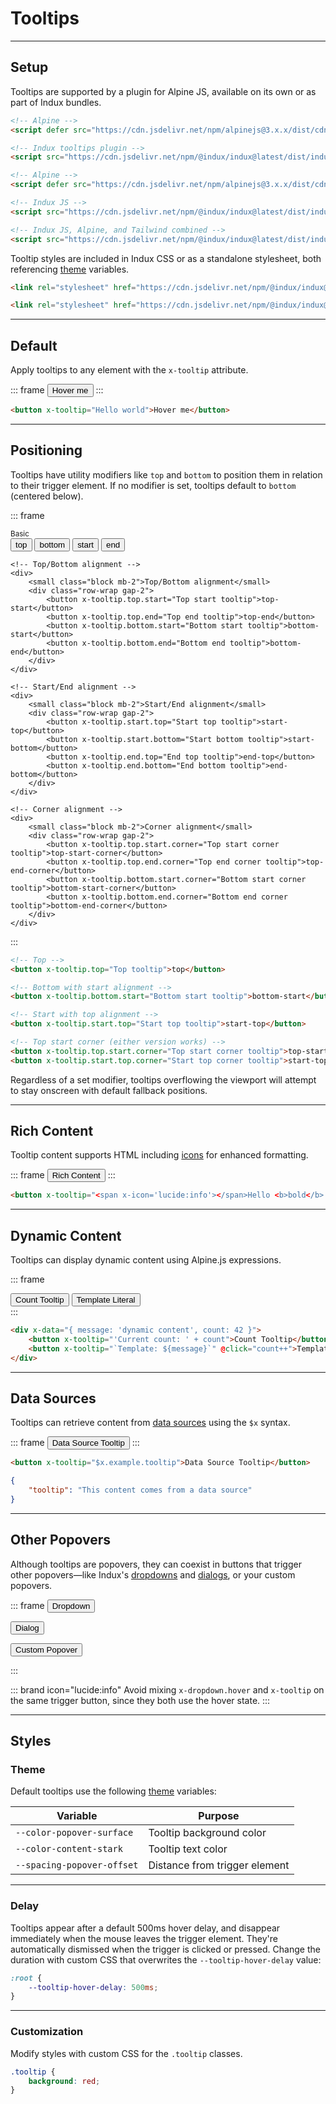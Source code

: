# Tooltips

---

## Setup

Tooltips are supported by a plugin for Alpine JS, available on its own or as part of Indux bundles.

<x-code-group copy>

```html "Standalone"
<!-- Alpine -->
<script defer src="https://cdn.jsdelivr.net/npm/alpinejs@3.x.x/dist/cdn.min.js"></script>

<!-- Indux tooltips plugin -->
<script src="https://cdn.jsdelivr.net/npm/@indux/indux@latest/dist/indux.tooltips.min.js"></script>
```

```html "Indux JS"
<!-- Alpine -->
<script defer src="https://cdn.jsdelivr.net/npm/alpinejs@3.x.x/dist/cdn.min.js"></script>

<!-- Indux JS -->
<script src="https://cdn.jsdelivr.net/npm/@indux/indux@latest/dist/indux.min.js"></script>
```

```html "Quickstart"
<!-- Indux JS, Alpine, and Tailwind combined -->
<script src="https://cdn.jsdelivr.net/npm/@indux/indux@latest/dist/indux.quickstart.min.js"></script>
```

</x-code-group>

Tooltip styles are included in Indux CSS or as a standalone stylesheet, both referencing [theme](/styles/theme) variables.

<x-code-group copy>

```html "Indux CSS"
<link rel="stylesheet" href="https://cdn.jsdelivr.net/npm/@indux/indux@latest/dist/indux.min.css" />
```

```html "Standalone"
<link rel="stylesheet" href="https://cdn.jsdelivr.net/npm/@indux/indux@latest/dist/indux.tooltip.css" />
```

</x-code-group>

---

## Default

Apply tooltips to any element with the `x-tooltip` attribute.

::: frame
<button x-tooltip="Hello world">Hover me</button>
:::

```html copy
<button x-tooltip="Hello world">Hover me</button>
```

---

## Positioning

Tooltips have utility modifiers like `top` and `bottom` to position them in relation to their trigger element. If no modifier is set, tooltips default to `bottom` (centered below).

::: frame
<div class="col gap-4">
    <!-- Basic Directions -->
    <div>
        <small class="block mb-2">Basic</small>
        <div class="row-wrap gap-2">
            <button x-tooltip.top="Top tooltip">top</button>
            <button x-tooltip.bottom="Bottom tooltip">bottom</button>
            <button x-tooltip.start="Start tooltip">start</button>
            <button x-tooltip.end="End tooltip">end</button>
        </div>
    </div>
    
    <!-- Top/Bottom alignment -->
    <div>
        <small class="block mb-2">Top/Bottom alignment</small>
        <div class="row-wrap gap-2">
            <button x-tooltip.top.start="Top start tooltip">top-start</button>
            <button x-tooltip.top.end="Top end tooltip">top-end</button>
            <button x-tooltip.bottom.start="Bottom start tooltip">bottom-start</button>
            <button x-tooltip.bottom.end="Bottom end tooltip">bottom-end</button>
        </div>
    </div>
    
    <!-- Start/End alignment -->
    <div>
        <small class="block mb-2">Start/End alignment</small>
        <div class="row-wrap gap-2">
            <button x-tooltip.start.top="Start top tooltip">start-top</button>
            <button x-tooltip.start.bottom="Start bottom tooltip">start-bottom</button>
            <button x-tooltip.end.top="End top tooltip">end-top</button>
            <button x-tooltip.end.bottom="End bottom tooltip">end-bottom</button>
        </div>
    </div>

    <!-- Corner alignment -->
    <div>
        <small class="block mb-2">Corner alignment</small>
        <div class="row-wrap gap-2">
            <button x-tooltip.top.start.corner="Top start corner tooltip">top-start-corner</button>
            <button x-tooltip.top.end.corner="Top end corner tooltip">top-end-corner</button>
            <button x-tooltip.bottom.start.corner="Bottom start corner tooltip">bottom-start-corner</button>
            <button x-tooltip.bottom.end.corner="Bottom end corner tooltip">bottom-end-corner</button>
        </div>
    </div>
</div>
:::

```html "Examples" copy
<!-- Top -->
<button x-tooltip.top="Top tooltip">top</button>

<!-- Bottom with start alignment -->
<button x-tooltip.bottom.start="Bottom start tooltip">bottom-start</button>

<!-- Start with top alignment -->
<button x-tooltip.start.top="Start top tooltip">start-top</button>

<!-- Top start corner (either version works) -->
<button x-tooltip.top.start.corner="Top start corner tooltip">top-start-corner</button>
<button x-tooltip.start.top.corner="Start top corner tooltip">start-top-corner</button>
```

Regardless of a set modifier, tooltips overflowing the viewport will attempt to stay onscreen with default fallback positions.

---

## Rich Content

Tooltip content supports HTML including [icons](/elements/icons) for enhanced formatting.

::: frame
<button x-tooltip="<span x-icon='lucide:info'></span>Hello <b>bold</b> and <em>italic</em> world">Rich Content</button>
:::

```html copy
<button x-tooltip="<span x-icon='lucide:info'></span>Hello <b>bold</b> and <em>italic</em> world">Rich Content</button>
```

---

## Dynamic Content

Tooltips can display dynamic content using Alpine.js expressions.

::: frame
<div x-data="{ message: 'dynamic content', count: 42 }">
    <button x-tooltip="'Current count: ' + count">Count Tooltip</button>
    <button x-tooltip="`Template: ${message}`" @click="count++">Template Literal</button>
</div>
:::

```html copy
<div x-data="{ message: 'dynamic content', count: 42 }">
    <button x-tooltip="'Current count: ' + count">Count Tooltip</button>
    <button x-tooltip="`Template: ${message}`" @click="count++">Template Literal</button>
</div>
```

---

## Data Sources

Tooltips can retrieve content from [data sources](/plugins/data-sources) using the `$x` syntax.

::: frame
<button x-tooltip="$x.example.tooltip">Data Source Tooltip</button>
:::

<x-code-group copy>

```html "HTML"
<button x-tooltip="$x.example.tooltip">Data Source Tooltip</button>
```

```json "example.json"
{
    "tooltip": "This content comes from a data source"
}
```

</x-code-group>

---

## Other Popovers

Although tooltips are popovers, they can coexist in buttons that trigger other popovers—like Indux's [dropdowns](/elements/dropdowns) and [dialogs](/elements/dialogs), or your custom popovers.

::: frame
<button x-tooltip="Tooltip" x-dropdown="dropdown">Dropdown</button>
<menu popover id="dropdown" class="bottom-start">
    <li>Item 1</li>
    <li>Item 2</li>
    <li>Item 3</li>
</menu>

<button x-tooltip="Tooltip" popovertarget="dialog">Dialog</button>
<dialog popover id="dialog">
    <header>Dialog</header>
</dialog>

<button x-tooltip="Tooltip" popovertarget="custom">Custom Popover</button>
<div popover id="custom" class="m-auto p-10 border">Custom Popover</div>
:::

::: brand icon="lucide:info"
Avoid mixing `x-dropdown.hover` and `x-tooltip` on the same trigger button, since they both use the hover state.
:::

---

## Styles

### Theme

Default tooltips use the following [theme](/styles/theme) variables:

| Variable | Purpose |
|----------|----------|
| `--color-popover-surface` | Tooltip background color |
| `--color-content-stark` | Tooltip text color |
| `--spacing-popover-offset` | Distance from trigger element |

---

### Delay

Tooltips appear after a default 500ms hover delay, and disappear immediately when the mouse leaves the trigger element. They're automatically dismissed when the trigger is clicked or pressed. Change the duration with custom CSS that overwrites the `--tooltip-hover-delay` value:

```css copy
:root {
    --tooltip-hover-delay: 500ms;
}
```

---

### Customization

Modify styles with custom CSS for the `.tooltip` classes.

```css copy
.tooltip { 
    background: red;
}
```